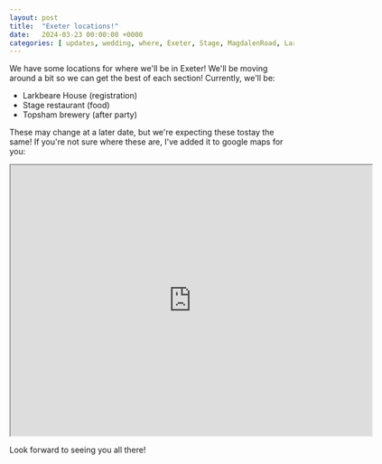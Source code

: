 ```yaml
---
layout: post
title:  "Exeter locations!"
date:   2024-03-23 00:00:00 +0000
categories: [ updates, wedding, where, Exeter, Stage, MagdalenRoad, LarkbeareHouse, TopshamBrewery ]
---
```


We have some locations for where we'll be in Exeter!
We'll be moving around a bit so we can get the best of each section!
Currently, we'll be:
- Larkbeare House (registration)
- Stage restaurant (food)
- Topsham brewery (after party)

These may change at a later date, but we're expecting these tostay the same!
If you're not sure where these are, I've added it to google maps for you:

<iframe src="https://www.google.com/maps/d/embed?mid=1jl8mwE_gY4SU3c9C_t0Cq4HsQ38iAno&ehbc=2E312F&noprof=1" width="640" height="480"></iframe>

Look forward to seeing you all there!